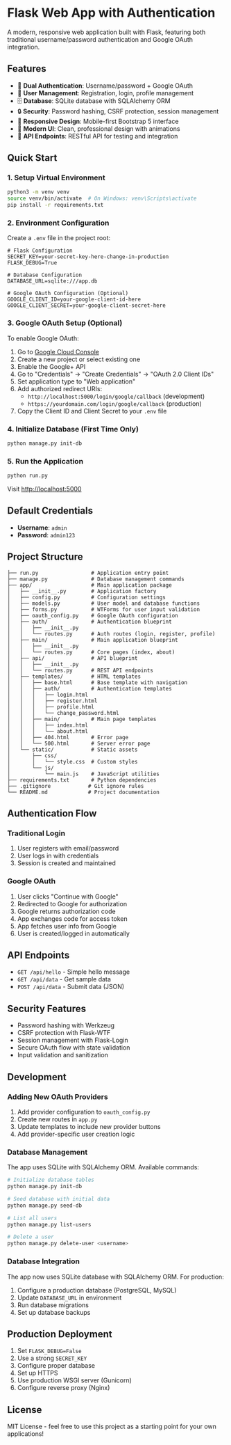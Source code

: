 # Flask Web App with Authentication

A modern, responsive web application built with Flask, featuring both traditional username/password authentication and Google OAuth integration.

## Features

- 🔐 **Dual Authentication**: Username/password + Google OAuth
- 👤 **User Management**: Registration, login, profile management
- 🗄️ **Database**: SQLite database with SQLAlchemy ORM
- 🔒 **Security**: Password hashing, CSRF protection, session management
- 📱 **Responsive Design**: Mobile-first Bootstrap 5 interface
- 🎨 **Modern UI**: Clean, professional design with animations
- 🔧 **API Endpoints**: RESTful API for testing and integration

## Quick Start

### 1. Setup Virtual Environment

```bash
python3 -m venv venv
source venv/bin/activate  # On Windows: venv\Scripts\activate
pip install -r requirements.txt
```

### 2. Environment Configuration

Create a `.env` file in the project root:

```env
# Flask Configuration
SECRET_KEY=your-secret-key-here-change-in-production
FLASK_DEBUG=True

# Database Configuration
DATABASE_URL=sqlite:///app.db

# Google OAuth Configuration (Optional)
GOOGLE_CLIENT_ID=your-google-client-id-here
GOOGLE_CLIENT_SECRET=your-google-client-secret-here
```

### 3. Google OAuth Setup (Optional)

To enable Google OAuth:

1. Go to [Google Cloud Console](https://console.developers.google.com/)
2. Create a new project or select existing one
3. Enable the Google+ API
4. Go to "Credentials" → "Create Credentials" → "OAuth 2.0 Client IDs"
5. Set application type to "Web application"
6. Add authorized redirect URIs:
   - `http://localhost:5000/login/google/callback` (development)
   - `https://yourdomain.com/login/google/callback` (production)
7. Copy the Client ID and Client Secret to your `.env` file

### 4. Initialize Database (First Time Only)

```bash
python manage.py init-db
```

### 5. Run the Application

```bash
python run.py
```

Visit [http://localhost:5000](http://localhost:5000)

## Default Credentials

- **Username**: `admin`
- **Password**: `admin123`

## Project Structure

```
├── run.py                 # Application entry point
├── manage.py              # Database management commands
├── app/                   # Main application package
│   ├── __init__.py        # Application factory
│   ├── config.py          # Configuration settings
│   ├── models.py          # User model and database functions
│   ├── forms.py           # WTForms for user input validation
│   ├── oauth_config.py    # Google OAuth configuration
│   ├── auth/              # Authentication blueprint
│   │   ├── __init__.py
│   │   └── routes.py      # Auth routes (login, register, profile)
│   ├── main/              # Main application blueprint
│   │   ├── __init__.py
│   │   └── routes.py      # Core pages (index, about)
│   ├── api/               # API blueprint
│   │   ├── __init__.py
│   │   └── routes.py      # REST API endpoints
│   ├── templates/         # HTML templates
│   │   ├── base.html      # Base template with navigation
│   │   ├── auth/          # Authentication templates
│   │   │   ├── login.html
│   │   │   ├── register.html
│   │   │   ├── profile.html
│   │   │   └── change_password.html
│   │   ├── main/          # Main page templates
│   │   │   ├── index.html
│   │   │   └── about.html
│   │   ├── 404.html       # Error page
│   │   └── 500.html       # Server error page
│   └── static/            # Static assets
│       ├── css/
│       │   └── style.css  # Custom styles
│       └── js/
│           └── main.js    # JavaScript utilities
├── requirements.txt       # Python dependencies
├── .gitignore            # Git ignore rules
└── README.md             # Project documentation
```

## Authentication Flow

### Traditional Login
1. User registers with email/password
2. User logs in with credentials
3. Session is created and maintained

### Google OAuth
1. User clicks "Continue with Google"
2. Redirected to Google for authorization
3. Google returns authorization code
4. App exchanges code for access token
5. App fetches user info from Google
6. User is created/logged in automatically

## API Endpoints

- `GET /api/hello` - Simple hello message
- `GET /api/data` - Get sample data
- `POST /api/data` - Submit data (JSON)

## Security Features

- Password hashing with Werkzeug
- CSRF protection with Flask-WTF
- Session management with Flask-Login
- Secure OAuth flow with state validation
- Input validation and sanitization

## Development

### Adding New OAuth Providers

1. Add provider configuration to `oauth_config.py`
2. Create new routes in `app.py`
3. Update templates to include new provider buttons
4. Add provider-specific user creation logic

### Database Management

The app uses SQLite with SQLAlchemy ORM. Available commands:

```bash
# Initialize database tables
python manage.py init-db

# Seed database with initial data
python manage.py seed-db

# List all users
python manage.py list-users

# Delete a user
python manage.py delete-user <username>
```

### Database Integration

The app now uses SQLite database with SQLAlchemy ORM. For production:

1. Configure a production database (PostgreSQL, MySQL)
2. Update `DATABASE_URL` in environment
3. Run database migrations
4. Set up database backups

## Production Deployment

1. Set `FLASK_DEBUG=False`
2. Use a strong `SECRET_KEY`
3. Configure proper database
4. Set up HTTPS
5. Use production WSGI server (Gunicorn)
6. Configure reverse proxy (Nginx)

## License

MIT License - feel free to use this project as a starting point for your own applications! 
